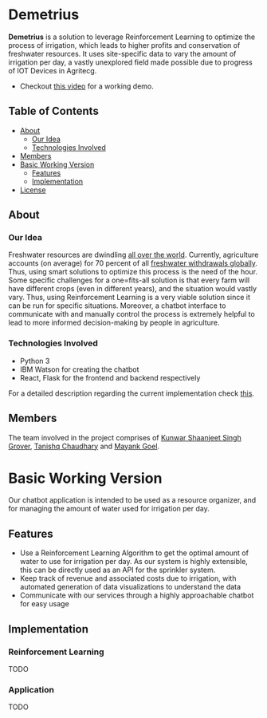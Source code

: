 # Demetrius

**Demetrius** is a solution to leverage Reinforcement Learning to optimize the process of irrigation, which leads to higher profits and conservation of freshwater resources. It uses site-specific data to vary the amount of irrigation per day, a vastly unexplored field made possible due to progress of IOT Devices in Agritecg. 

- Checkout [this video](https://todo) for a working demo. 

## Table of Contents

- [About](#About)
    - [Our Idea](#Our-Idea)
    - [Technologies Involved](#Technologies-Involved)
- [Members](#Members)
- [Basic Working Version](#Basic-Working-Version)
    - [Features](#Features)
    - [Implementation](#Implementation)
- [License](LICENSE)

## About

### Our Idea

Freshwater resources are dwindling [all over the world](https://www.bbc.com/future/article/20170412-is-the-world-running-out-of-fresh-water). Currently, agriculture accounts (on average) for 70 percent of all [freshwater withdrawals globally](https://www.worldbank.org/en/topic/water-in-agriculture). Thus, using smart solutions to optimize this process is the need of the hour. Some specific challenges for a one=fits-all solution is that every farm will have different crops (even in different years), and the situation would vastly vary. Thus, using Reinforcement Learning is a very viable solution since it can be run for specific situations. Moreover, a chatbot interface to communicate with and manually control the process is extremely helpful to lead to more informed decision-making by people in agriculture.

### Technologies Involved

- Python 3
- IBM Watson for creating the chatbot
- React, Flask for the frontend and backend respectively

For a detailed description regarding the current implementation check [this](#Implementation).

## Members

The team involved in the project comprises of [Kunwar Shaanjeet Singh Grover](https://github.com/Groverkss), [Tanishq Chaudhary](https://github.com/SmartyPants042) and [Mayank Goel](https://github.com/MayankGoel28).

# Basic Working Version

Our chatbot application is intended to be used as a resource organizer, and for managing the amount of water used for irrigation per day.

## Features

- Use a Reinforcement Learning Algorithm to get the optimal amount of water to use for irrigation per day. As our system is highly extensible, this can be directly used as an API for the sprinkler system.
- Keep track of revenue and associated costs due to irrigation, with automated generation of data visualizations to understand the data
- Communicate with our services through a highly approachable chatbot for easy usage 

## Implementation

### Reinforcement Learning

TODO

### Application

TODO
